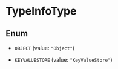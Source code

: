 

# TypeInfoType

## Enum


* `OBJECT` (value: `"Object"`)

* `KEYVALUESTORE` (value: `"KeyValueStore"`)



